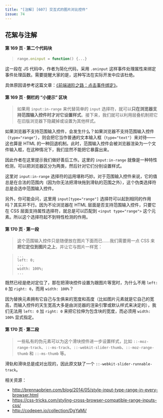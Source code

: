 ```yaml
---
title: "[注解] [607] 交互式的图片对比控件"
issue: 74
---
```


## 花絮与注解

#### 第 169 页 ‧ 第二个代码块

> ```js
> range.oninput = function() {...}
> ```

这一段在 JS 代码中，作者为简化代码，采用 `.oninput` 这样事件处理属性来绑定事件处理函数。需要提醒大家的是，这种写法在实际开发中应该杜绝。

具体原因请参考这篇文章：[《前端进阶之路：点击事件绑定》](https://github.com/cssmagic/blog/issues/48)。


#### 第 169 页 ‧ 侧栏的 “小提示” 区块

> 如果用 `input:in-range` 来代替简单的 `input` 选择符，就可以**只在浏览器支持范围输入控件时才对它设置样式**。接下来，我们就可以利用层叠机制把它在旧版浏览器下隐藏掉或设置为其他样式。

如果浏览器不支持范围输入控件，会发生什么？如果浏览器不支持范围输入控件（`type="range"`），则会把它当作普通的文本输入框（`type="text"`）来对待——这也算是 HTML 的一种回退机制。此时，范围输入控件会被浏览器渲染为一个文件输入框，在这种情况下，我们显然不能把它暴露出来。

因此作者在这里提示我们做好善后工作。这里的 `input:in-range` 就像是一种特性检测，可以把浏览器区分为两类，然后针对它们分别设置样式。

这里对 `input:in-range` 选择符的运用堪称巧妙。对于范围输入控件来说，它的值总是在合法的范围内（因为你无法把滑块拖到滑轨的范围之外），这个伪类选择符总是会选中范围输入控件。

另外，你可能会问，这里用 `input[type="range"]` 选择符可以起到相同的作用吗？其实并不行。因为不论浏览器在 HTML 层面是否支持范围输入控件，只要它在 CSS 层面支持属性选择符，就总是可以匹配到 `<input type="range">` 这个元素。所以这个选择符起不到特性检测的作用。


#### 第 170 页 ‧ 第一段

> 这个范围输入控件只是随便放在图片下面而已……我们需要用一点 CSS 来**把它定位到图片之上**，并让它与图片一样宽：

> ```
> ...
> left: 0;
> ...
> width: 100%;
> ...
> ```

既然已经是绝对定位了，那在把滑块控件设置为跟图片等宽时，为什么不用 `left: 0` 加 `right: 0`，而用 `width: 100%`？

因为替换元素拥有它自己与生俱来的宽度和高度（比如图片元素就是它自己的宽高，而输入控件的天生宽高大多是由浏览器的渲染引擎或默认样式来决定的），我们无法用 `left: 0` 加 `right: 0` 来把它拉伸为包含块的宽度，而必须用 `width: 100%` 显式指定。


#### 第 170 页 ‧ 第二段

> 一些私有的伪元素可以为这个滑块控件进一步设置样式，比如 `::-moz-range-track`、`::-ms-track`、`::-webkit-slider-thumb`、`::-moz-range-thumb` 和 `::-ms-thumb` 等。

滑轨和滑块总是成对出现的，因此原文缺了一个 `::-webkit-slider-runnable-track`。

相关资源：

* http://brennaobrien.com/blog/2014/05/style-input-type-range-in-every-browser.html
* https://css-tricks.com/styling-cross-browser-compatible-range-inputs-css/
* http://codepen.io/collection/DgYaMj/

